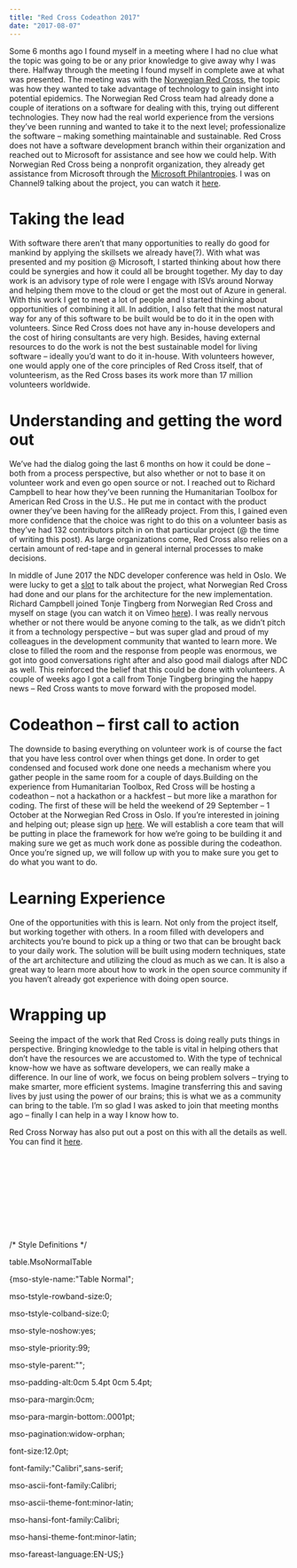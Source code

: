 ```yaml
---
title: "Red Cross Codeathon 2017"
date: "2017-08-07"
---
```


Some 6 months ago I found myself in a meeting where I had no clue what the topic was going to be or any prior knowledge to give away why I was there. Halfway through the meeting I found myself in complete awe at what was presented. The meeting was with the [Norwegian Red Cross](https://www.rodekors.no/), the topic was how they wanted to take advantage of technology to gain insight into potential epidemics. The Norwegian Red Cross team had already done a couple of iterations on a software for dealing with this, trying out different technologies. They now had the real world experience from the versions they’ve been running and wanted to take it to the next level; professionalize the software – making something maintainable and sustainable. Red Cross does not have a software development branch within their organization and reached out to Microsoft for assistance and see how we could help. With Norwegian Red Cross being a nonprofit organization, they already get assistance from Microsoft through the [Microsoft Philantropies](https://www.microsoft.com/en-us/philanthropies). I was on Channel9 talking about the project, you can watch it [here](https://channel9.msdn.com/events/NDC/NDC-Oslo-2017/C9L21).

# Taking the lead

With software there aren’t that many opportunities to really do good for mankind by applying the skillsets we already have(?). With what was presented and my position @ Microsoft, I started thinking about how there could be synergies and how it could all be brought together. My day to day work is an advisory type of role were I engage with ISVs around Norway and helping them move to the cloud or get the most out of Azure in general. With this work I get to meet a lot of people and I started thinking about opportunities of combining it all. In addition, I also felt that the most natural way for any of this software to be built would be to do it in the open with volunteers. Since Red Cross does not have any in-house developers and the cost of hiring consultants are very high. Besides, having external resources to do the work is not the best sustainable model for living software – ideally you’d want to do it in-house. With volunteers however, one would apply one of the core principles of Red Cross itself, that of volunteerism, as the Red Cross bases its work more than 17 million volunteers worldwide.

# Understanding and getting the word out

We’ve had the dialog going the last 6 months on how it could be done – both from a process perspective, but also whether or not to base it on volunteer work and even go open source or not. I reached out to Richard Campbell to hear how they’ve been running the Humanitarian Toolbox for American Red Cross in the U.S.. He put me in contact with the product owner they’ve been having for the allReady project. From this, I gained even more confidence that the choice was right to do this on a volunteer basis as they’ve had 132 contributors pitch in on that particular project (@ the time of writing this post). As large organizations come, Red Cross also relies on a certain amount of red-tape and in general internal processes to make decisions.

In middle of June 2017 the NDC developer conference was held in Oslo. We were lucky to get a [slot](http://ndcoslo.com/talk/real-time-surveillance-of-potential-epidemics/) to talk about the project, what Norwegian Red Cross had done and our plans for the architecture for the new implementation. Richard Campbell joined Tonje Tingberg from Norwegian Red Cross and myself on stage (you can watch it on Vimeo [here](https://vimeo.com/223985241)). I was really nervous whether or not there would be anyone coming to the talk, as we didn’t pitch it from a technology perspective – but was super glad and proud of my colleagues in the development community that wanted to learn more. We close to filled the room and the response from people was enormous, we got into good conversations right after and also good mail dialogs after NDC as well. This reinforced the belief that this could be done with volunteers. A couple of weeks ago I got a call from Tonje Tingberg bringing the happy news – Red Cross wants to move forward with the proposed model.

# Codeathon – first call to action

The downside to basing everything on volunteer work is of course the fact that you have less control over when things get done. In order to get condensed and focused work done one needs a mechanism where you gather people in the same room for a couple of days.Building on the experience from Humanitarian Toolbox, Red Cross will be hosting a codeathon – not a hackathon or a hackfest – but more like a marathon for coding. The first of these will be held the weekend of 29 September – 1 October at the Norwegian Red Cross in Oslo. If you’re interested in joining and helping out; please sign up [here](https://events.provisoevent.no/rødekors/events/redcross-codeathon/register). We will establish a core team that will be putting in place the framework for how we’re going to be building it and making sure we get as much work done as possible during the codeathon. Once you’re signed up, we will follow up with you to make sure you get to do what you want to do.

# Learning Experience

One of the opportunities with this is learn. Not only from the project itself, but working together with others. In a room filled with developers and architects you’re bound to pick up a thing or two that can be brought back to your daily work. The solution will be built using modern techniques, state of the art architecture and utilizing the cloud as much as we can. It is also a great way to learn more about how to work in the open source community if you haven’t already got experience with doing open source.

# Wrapping up

Seeing the impact of the work that Red Cross is doing really puts things in perspective. Bringing knowledge to the table is vital in helping others that don’t have the resources we are accustomed to. With the type of technical know-how we have as software developers, we can really make a difference. In our line of work, we focus on being problem solvers – trying to make smarter, more efficient systems. Imagine transferring this and saving lives by just using the power of our brains; this is what we as a community can bring to the table. I’m so glad I was asked to join that meeting months ago – finally I can help in a way I know how to.

Red Cross Norway has also put out a post on this with all the details as well. You can find it [here](https://www.rodekors.no/en/red-cross-codeathon-2017/).

 

 

 

 

 

/\* Style Definitions \*/

table.MsoNormalTable

{mso-style-name:"Table Normal";

mso-tstyle-rowband-size:0;

mso-tstyle-colband-size:0;

mso-style-noshow:yes;

mso-style-priority:99;

mso-style-parent:"";

mso-padding-alt:0cm 5.4pt 0cm 5.4pt;

mso-para-margin:0cm;

mso-para-margin-bottom:.0001pt;

mso-pagination:widow-orphan;

font-size:12.0pt;

font-family:"Calibri",sans-serif;

mso-ascii-font-family:Calibri;

mso-ascii-theme-font:minor-latin;

mso-hansi-font-family:Calibri;

mso-hansi-theme-font:minor-latin;

mso-fareast-language:EN-US;}

